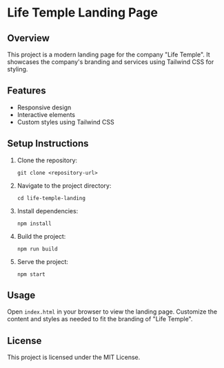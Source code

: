 # Life Temple Landing Page

## Overview
This project is a modern landing page for the company "Life Temple". It showcases the company's branding and services using Tailwind CSS for styling.

## Features
- Responsive design
- Interactive elements
- Custom styles using Tailwind CSS

## Setup Instructions
1. Clone the repository:
   ```
   git clone <repository-url>
   ```
2. Navigate to the project directory:
   ```
   cd life-temple-landing
   ```
3. Install dependencies:
   ```
   npm install
   ```
4. Build the project:
   ```
   npm run build
   ```
5. Serve the project:
   ```
   npm start
   ```

## Usage
Open `index.html` in your browser to view the landing page. Customize the content and styles as needed to fit the branding of "Life Temple".

## License
This project is licensed under the MIT License.